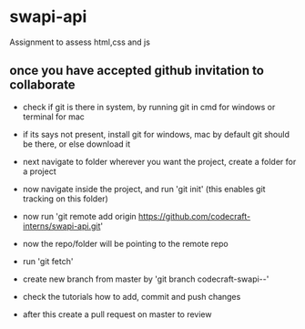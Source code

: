 # swapi-api
Assignment to assess html,css and js


## once you have accepted github invitation to collaborate

- check if git is there in system, by running git in cmd for windows or terminal for mac

- if its says not present, install git for windows, mac by default git should be there, or else download it

- next navigate to folder wherever you want the project, create a folder for a project

- now navigate inside the project, and run 'git init' (this enables git tracking on this folder)

- now run 'git remote add origin https://github.com/codecraft-interns/swapi-api.git'

- now the repo/folder will be pointing to the remote repo

- run 'git fetch'

- create new branch from master by 'git branch codecraft-swapi-<firstname>-<lastname>'
  
- check the tutorials how to add, commit and push changes

- after this create a pull request on master to review
